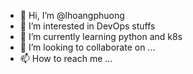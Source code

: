 - 👋 Hi, I’m @lhoangphuong
- 👀 I’m interested in DevOps stuffs
- 🌱 I’m currently learning python and k8s
- 💞️ I’m looking to collaborate on ...
- 📫 How to reach me ...

<!---
lhoangphuong/lhoangphuong is a ✨ special ✨ repository because its `README.md` (this file) appears on your GitHub profile.
You can click the Preview link to take a look at your changes.
--->

